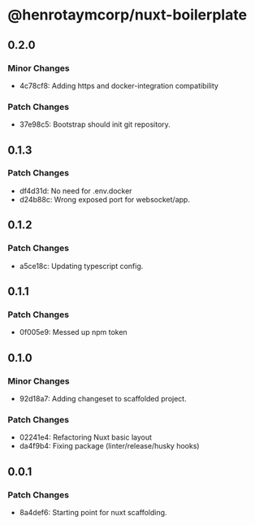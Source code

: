 # @henrotaymcorp/nuxt-boilerplate

## 0.2.0

### Minor Changes

- 4c78cf8: Adding https and docker-integration compatibility

### Patch Changes

- 37e98c5: Bootstrap should init git repository.

## 0.1.3

### Patch Changes

- df4d31d: No need for .env.docker
- d24b88c: Wrong exposed port for websocket/app.

## 0.1.2

### Patch Changes

- a5ce18c: Updating typescript config.

## 0.1.1

### Patch Changes

- 0f005e9: Messed up npm token

## 0.1.0

### Minor Changes

- 92d18a7: Adding changeset to scaffolded project.

### Patch Changes

- 02241e4: Refactoring Nuxt basic layout
- da4f9b4: Fixing package (linter/release/husky hooks)

## 0.0.1

### Patch Changes

- 8a4def6: Starting point for nuxt scaffolding.

